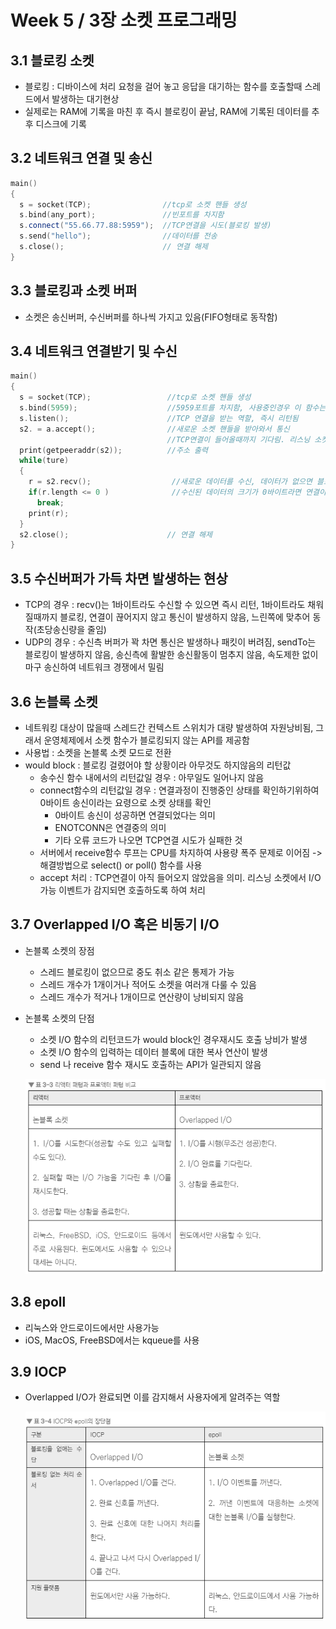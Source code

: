 # Week 5 / 3장 소켓 프로그래밍

## 3.1 블로킹 소켓
- 블로킹 : 디바이스에 처리 요청을 걸어 놓고 응답을 대기하는 함수를 호출할때 스레드에서 발생하는 대기현상
- 실제로는 RAM에 기록을 마친 후 즉시 블로킹이 끝남, RAM에 기록된 데이터를 추후 디스크에 기록

## 3.2 네트워크 연결 및 송신
```cpp
main()
{
  s = socket(TCP);                //tcp로 소켓 핸들 생성
  s.bind(any_port);               //빈포트를 차지함
  s.connect("55.66.77.88:5959");  //TCP연결을 시도(블로킹 발생)
  s.send("hello");                //데이터를 전송
  s.close();                      // 연결 해제
}
```

## 3.3 블로킹과 소켓 버퍼
- 소켓은 송신버퍼, 수신버퍼를 하나씩 가지고 있음(FIFO형태로 동작함)

## 3.4 네트워크 연결받기 및 수신
```cpp
main()
{
  s = socket(TCP);                 //tcp로 소켓 핸들 생성
  s.bind(5959);                    //5959포트를 차지함, 사용중인경우 이 함수는 실패함
  s.listen();                      //TCP 연결을 받는 역할, 즉시 리턴됨
  s2. = a.accept();                //새로운 소켓 핸들을 받아와서 통신
                                   //TCP연결이 들어올때까지 기다림. 리스닝 소켓은 연결을 수락하는 역할만함
  print(getpeeraddr(s2));          //주소 출력
  while(ture)
  {
    r = s2.recv();                  //새로운 데이터를 수신, 데이터가 없으면 블로킹
    if(r.length <= 0 )              //수신된 데이터의 크기가 0바이트라면 연결이 끝났음을 의미
      break;
    print(r);
  }
  s2.close();                      // 연결 해제
}
```

## 3.5 수신버퍼가 가득 차면 발생하는 현상
- TCP의 경우 : recv()는 1바이트라도 수신할 수 있으면 즉시 리턴, 1바이트라도 채워질때까지 블로킹, 연결이 끊어지지 않고 통신이 발생하지 않음, 느린쪽에 맞추어 동작(초당송신량을 줄임)
- UDP의 경우 : 수신측 버퍼가 꽉 차면 통신은 발생하나 패킷이 버려짐, sendTo는 블로킹이 발생하지 않음, 송신측에 활발한 송신활동이 멈추지 않음, 속도제한 없이 마구 송신하여 네트워크 경쟁에서 밀림

## 3.6 논블록 소켓
- 네트워킹 대상이 많을때 스레드간 컨텍스트 스위치가 대량 발생하여 자원낭비됨, 그래서 운영체제에서 소켓 함수가 블로킹되지 않는 API를 제공함
- 사용법 : 소켓을 논블록 소켓 모드로 전환
- would block : 블로킹 걸렸어야 할 상황이라 아무것도 하지않음의 리턴값
  - 송수신 함수 내에서의 리턴값일 경우 : 아무일도 일어나지 않음
  - connect함수의 리턴값일 경우 : 연결과정이 진행중인 상태를 확인하기위하여 0바이트 송신이라는 요령으로 소켓 상태를 확인
    - 0바이트 송신이 성공하면 연결되었다는 의미
    - ENOTCONN은 연결중의 의미
    - 기타 오류 코드가 나오면 TCP연결 시도가 실패한 것
  - 서버에서 receive함수 루프는 CPU를 차지하여 사용량 폭주 문제로 이어짐 -> 해결방법으로 select() or poll() 함수를 사용
  - accept 처리 : TCP연결이 아직 들어오지 않았음을 의미. 리스닝 소켓에서 I/O 가능 이벤트가 감지되면 호출하도록 하여 처리

## 3.7 Overlapped I/O 혹은 비동기 I/O
- 논블록 소켓의 장점
  - 스레드 블로킹이 없으므로 중도 취소 같은 통제가 가능
  - 스레드 개수가 1개이거나 적어도 소켓을 여러개 다룰 수 있음
  - 스레드 개수가 적거나 1개이므로 연산량이 낭비되지 않음
- 논블록 소켓의 단점
  - 소켓 I/O 함수의 리턴코드가 would block인 경우재시도 호출 낭비가 발생
  - 소켓 I/O 함수의 입력하는 데이터 블록에 대한 복사 연산이 발생
  - send 나 receive 함수 재시도 호출하는 API가 일관되지 않음

   ![01](https://github.com/Han-Ho-Study/ServerStudy/blob/main/한수/server/Image/week5_image1.PNG)
  
## 3.8 epoll
- 리눅스와 안드로이드에서만 사용가능
- iOS, MacOS, FreeBSD에서는 kqueue를 사용

## 3.9 IOCP
- Overlapped I/O가 완료되면 이를 감지해서 사용자에게 알려주는 역할


   ![02](https://github.com/Han-Ho-Study/ServerStudy/blob/main/한수/server/Image/week5_image2.PNG)
